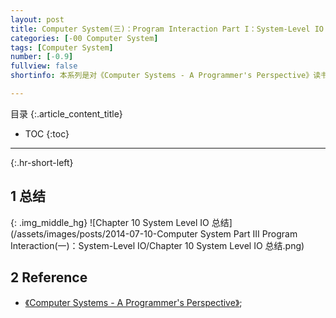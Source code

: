 ```yaml
---
layout: post
title: Computer System(三)：Program Interaction Part I：System-Level IO
categories: [-00 Computer System]
tags: [Computer System]
number: [-0.9]
fullview: false
shortinfo: 本系列是对《Computer Systems - A Programmer's Perspective》读书总结，作为计算机科学其他课程的基础。本文是第10篇笔记-《System-Level IO》。

---
```

目录
{:.article_content_title}


* TOC
{:toc}

---
{:.hr-short-left}

## 1 总结 ##

{: .img_middle_hg}
![Chapter 10 System Level IO 总结](/assets/images/posts/2014-07-10-Computer System Part III Program Interaction(一)：System-Level IO/Chapter 10 System Level IO 总结.png)


## 2 Reference ##

- [《Computer Systems - A Programmer's Perspective》](https://www.amazon.com/Computer-Systems-Programmers-Perspective-2nd/dp/0136108040);






